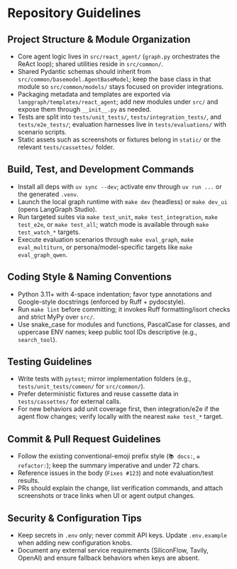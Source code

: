# Repository Guidelines

## Project Structure & Module Organization
- Core agent logic lives in `src/react_agent/` (`graph.py` orchestrates the ReAct loop); shared utilities reside in `src/common/`.
- Shared Pydantic schemas should inherit from `src/common/basemodel.AgentBaseModel`; keep the base class in that module so `src/common/models/` stays focused on provider integrations.
- Packaging metadata and templates are exported via `langgraph/templates/react_agent`; add new modules under `src/` and expose them through `__init__.py` as needed.
- Tests are split into `tests/unit_tests/`, `tests/integration_tests/`, and `tests/e2e_tests/`; evaluation harnesses live in `tests/evaluations/` with scenario scripts.
- Static assets such as screenshots or fixtures belong in `static/` or the relevant `tests/cassettes/` folder.

## Build, Test, and Development Commands
- Install all deps with `uv sync --dev`; activate env through `uv run ...` or the generated `.venv`.
- Launch the local graph runtime with `make dev` (headless) or `make dev_ui` (opens LangGraph Studio).
- Run targeted suites via `make test_unit`, `make test_integration`, `make test_e2e`, or `make test_all`; watch mode is available through `make test_watch_*` targets.
- Execute evaluation scenarios through `make eval_graph`, `make eval_multiturn`, or persona/model-specific targets like `make eval_graph_qwen`.

## Coding Style & Naming Conventions
- Python 3.11+ with 4-space indentation; favor type annotations and Google-style docstrings (enforced by Ruff + pydocstyle).
- Run `make lint` before committing; it invokes Ruff formatting/isort checks and strict MyPy over `src/`.
- Use snake_case for modules and functions, PascalCase for classes, and uppercase ENV names; keep public tool IDs descriptive (e.g., `search_tool`).

## Testing Guidelines
- Write tests with `pytest`; mirror implementation folders (e.g., `tests/unit_tests/common/` for `src/common/`).
- Prefer deterministic fixtures and reuse cassette data in `tests/cassettes/` for external calls.
- For new behaviors add unit coverage first, then integration/e2e if the agent flow changes; verify locally with the nearest `make test_*` target.

## Commit & Pull Request Guidelines
- Follow the existing conventional-emoji prefix style (`📚 docs:`, `♻️ refactor:`); keep the summary imperative and under 72 chars.
- Reference issues in the body (`Fixes #123`) and note evaluation/test results.
- PRs should explain the change, list verification commands, and attach screenshots or trace links when UI or agent output changes.

## Security & Configuration Tips
- Keep secrets in `.env` only; never commit API keys. Update `.env.example` when adding new configuration knobs.
- Document any external service requirements (SiliconFlow, Tavily, OpenAI) and ensure fallback behaviors when keys are absent.
